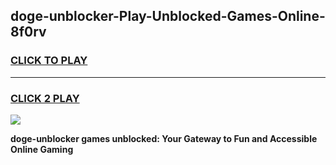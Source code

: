 
## doge-unblocker-Play-Unblocked-Games-Online-8f0rv
<h3>
<a href="https://premium76.site?title=doge-unblocker&ref=25A">CLICK TO PLAY</a></h3>
<hr>

<h3>
<a href="https://premium76.site?title=doge-unblocker&ref=25A">CLICK 2 PLAY</a>
  
</h3>

<a href="https://premium76.site?title=doge-unblocker&ref=25A"><img src="https://clearcache.store/games.png"></a>


**doge-unblocker games unblocked: Your Gateway to Fun and Accessible Online Gaming**
